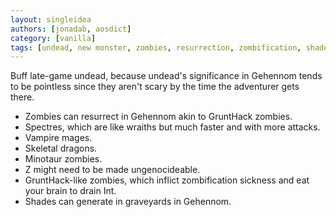 ```yaml
---
layout: singleidea
authors: [jonadab, aosdict]
category: [vanilla]
tags: [undead, new monster, zombies, resurrection, zombification, shade]
---
```

Buff late-game undead, because undead's significance in Gehennom tends to be pointless since they aren't scary by the time the adventurer gets there.
* Zombies can resurrect in Gehennom akin to GruntHack zombies.
* Spectres, which are like wraiths but much faster and with more attacks.
* Vampire mages.
* Skeletal dragons.
* Minotaur zombies.
* Z might need to be made ungenocideable.
* GruntHack-like zombies, which inflict zombification sickness and eat your brain to drain Int.
* Shades can generate in graveyards in Gehennom.
